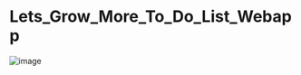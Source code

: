 # Lets_Grow_More_To_Do_List_Webapp
![image](https://github.com/Ckgupta1234/Lets_Grow_More_To_Do_List_Webapp/assets/129585041/e73c48d5-bff7-42d2-a2d1-126a5890281a)
